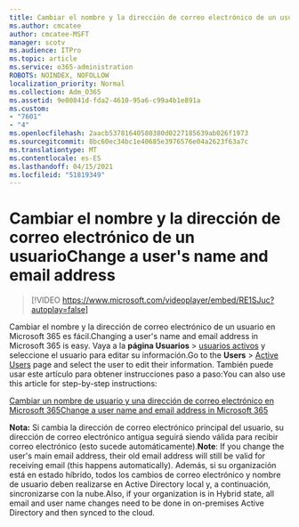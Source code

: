 ```yaml
---
title: Cambiar el nombre y la dirección de correo electrónico de un usuario
ms.author: cmcatee
author: cmcatee-MSFT
manager: scotv
ms.audience: ITPro
ms.topic: article
ms.service: o365-administration
ROBOTS: NOINDEX, NOFOLLOW
localization_priority: Normal
ms.collection: Adm_O365
ms.assetid: 9e00841d-fda2-4610-95a6-c99a4b1e891a
ms.custom:
- "7601"
- "4"
ms.openlocfilehash: 2aacb53781640580380d0227185639ab026f1973
ms.sourcegitcommit: 8bc60ec34bc1e40685e3976576e04a2623f63a7c
ms.translationtype: MT
ms.contentlocale: es-ES
ms.lasthandoff: 04/15/2021
ms.locfileid: "51819349"
---
```

# <a name="change-a-users-name-and-email-address"></a><span data-ttu-id="ea741-102">Cambiar el nombre y la dirección de correo electrónico de un usuario</span><span class="sxs-lookup"><span data-stu-id="ea741-102">Change a user's name and email address</span></span>

> [!VIDEO https://www.microsoft.com/videoplayer/embed/RE1SJuc?autoplay=false]

<span data-ttu-id="ea741-103">Cambiar el nombre y la dirección de correo electrónico de un usuario en Microsoft 365 es fácil.</span><span class="sxs-lookup"><span data-stu-id="ea741-103">Changing a user's name and email address in Microsoft 365 is easy.</span></span> <span data-ttu-id="ea741-104">Vaya a la **página Usuarios** \> [usuarios activos](https://go.microsoft.com/fwlink/p/?linkid=834822) y seleccione el usuario para editar su información.</span><span class="sxs-lookup"><span data-stu-id="ea741-104">Go to the **Users** \> [Active Users](https://go.microsoft.com/fwlink/p/?linkid=834822) page and select the user to edit their information.</span></span> <span data-ttu-id="ea741-105">También puede usar este artículo para obtener instrucciones paso a paso:</span><span class="sxs-lookup"><span data-stu-id="ea741-105">You can also use this article for step-by-step instructions:</span></span>
  
[<span data-ttu-id="ea741-106">Cambiar un nombre de usuario y una dirección de correo electrónico en Microsoft 365</span><span class="sxs-lookup"><span data-stu-id="ea741-106">Change a user name and email address in Microsoft 365</span></span>](https://docs.microsoft.com/microsoft-365/admin/add-users/change-a-user-name-and-email-address)
  
 <span data-ttu-id="ea741-107">**Nota:** Si cambia la dirección de correo electrónico principal del usuario, su dirección de correo electrónico antigua seguirá siendo válida para recibir correo electrónico (esto sucede automáticamente).</span><span class="sxs-lookup"><span data-stu-id="ea741-107">**Note**: If you change the user's main email address, their old email address will still be valid for receiving email (this happens automatically).</span></span> <span data-ttu-id="ea741-108">Además, si su organización está en estado híbrido, todos los cambios de correo electrónico y nombre de usuario deben realizarse en Active Directory local y, a continuación, sincronizarse con la nube.</span><span class="sxs-lookup"><span data-stu-id="ea741-108">Also, if your organization is in Hybrid state, all email and user name changes need to be done in on-premises Active Directory and then synced to the cloud.</span></span>